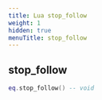 ```yaml
---
title: Lua stop_follow
weight: 1
hidden: true
menuTitle: stop_follow
---
```

## stop_follow
```lua
eq.stop_follow() -- void
```